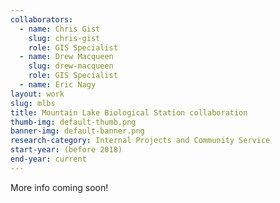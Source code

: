 ```yaml
---
collaborators: 
  - name: Chris Gist
    slug: chris-gist
    role: GIS Specialist
  - name: Drew Macqueen
    slug: drew-macqueen
    role: GIS Specialist
  - name: Eric Nagy
layout: work
slug: mlbs
title: Mountain Lake Biological Station collaboration
thumb-img: default-thumb.png
banner-img: default-banner.png
research-category: Internal Projects and Community Service
start-year: (before 2018)
end-year: current
---
```

More info coming soon!
